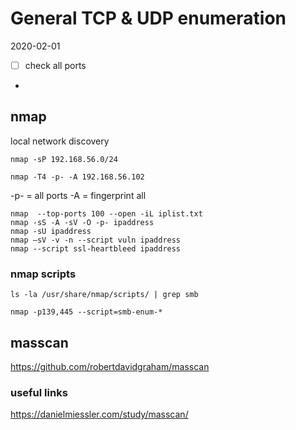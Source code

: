 # General TCP & UDP enumeration

2020-02-01


- [ ] check all ports
- 


## nmap

local network discovery

`nmap -sP 192.168.56.0/24`

`nmap -T4 -p- -A 192.168.56.102`

-p- = all ports
-A  = fingerprint all

```
nmap  --top-ports 100 --open -iL iplist.txt
nmap -sS -A -sV -O -p- ipaddress
nmap -sU ipaddress
nmap –sV -v -n --script vuln ipaddress 
nmap --script ssl-heartbleed ipaddress 
```

### nmap scripts

`ls -la /usr/share/nmap/scripts/ | grep smb`

`nmap -p139,445 --script=smb-enum-*`

## masscan 

https://github.com/robertdavidgraham/masscan

### useful links

https://danielmiessler.com/study/masscan/
